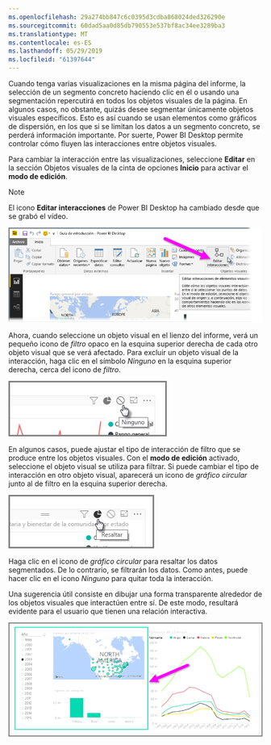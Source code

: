 ```yaml
---
ms.openlocfilehash: 29a274bb847c6c0395d3cdba868024ded326290e
ms.sourcegitcommit: 60dad5aa0d85db790553e537bf8ac34ee3289ba3
ms.translationtype: MT
ms.contentlocale: es-ES
ms.lasthandoff: 05/29/2019
ms.locfileid: "61397644"
---
```

Cuando tenga varias visualizaciones en la misma página del informe, la selección de un segmento concreto haciendo clic en él o usando una segmentación repercutirá en todos los objetos visuales de la página. En algunos casos, no obstante, quizás desee segmentar únicamente objetos visuales específicos. Esto es así cuando se usan elementos como gráficos de dispersión, en los que si se limitan los datos a un segmento concreto, se perderá información importante. Por suerte, Power BI Desktop permite controlar cómo fluyen las interacciones entre objetos visuales.

Para cambiar la interacción entre las visualizaciones, seleccione **Editar** en la sección Objetos visuales de la cinta de opciones **Inicio** para activar el **modo de edición**.

>[!NOTE]
>El icono **Editar interacciones** de Power BI Desktop ha cambiado desde que se grabó el vídeo.
> 
> 

![](media/3-11a-create-interaction-between-visualizations/3-11a_1.png)

Ahora, cuando seleccione un objeto visual en el lienzo del informe, verá un pequeño icono de *filtro* opaco en la esquina superior derecha de cada otro objeto visual que se verá afectado. Para excluir un objeto visual de la interacción, haga clic en el símbolo *Ninguno* en la esquina superior derecha, cerca del icono de *filtro*.

![](media/3-11a-create-interaction-between-visualizations/3-11a_2.png)

En algunos casos, puede ajustar el tipo de interacción de filtro que se produce entre los objetos visuales. Con el **modo de edición** activado, seleccione el objeto visual se utiliza para filtrar. Si puede cambiar el tipo de interacción en otro objeto visual, aparecerá un icono de *gráfico circular* junto al de filtro en la esquina superior derecha.

![](media/3-11a-create-interaction-between-visualizations/3-11a_3.png)

Haga clic en el icono de *gráfico circular* para resaltar los datos segmentados. De lo contrario, se filtrarán los datos. Como antes, puede hacer clic en el icono *Ninguno* para quitar toda la interacción.

Una sugerencia útil consiste en dibujar una forma transparente alrededor de los objetos visuales que interactúen entre sí. De este modo, resultará evidente para el usuario que tienen una relación interactiva.

![](media/3-11a-create-interaction-between-visualizations/3-11a_4.png)

